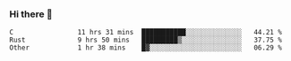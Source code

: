 ### Hi there 👋

<!--
**WShiBin/WShiBin** is a ✨ _special_ ✨ repository because its `README.md` (this file) appears on your GitHub profile.

Here are some ideas to get you started:

- 🔭 I’m currently working on ...
- 🌱 I’m currently learning ...
- 👯 I’m looking to collaborate on ...
- 🤔 I’m looking for help with ...
- 💬 Ask me about ...
- 📫 How to reach me: ...
- 😄 Pronouns: ...
- ⚡ Fun fact: ...
-->

<!--START_SECTION:waka-->

```text
C                11 hrs 31 mins  ███████████░░░░░░░░░░░░░░   44.21 %
Rust             9 hrs 50 mins   █████████▒░░░░░░░░░░░░░░░   37.75 %
Other            1 hr 38 mins    █▓░░░░░░░░░░░░░░░░░░░░░░░   06.29 %
```

<!--END_SECTION:waka-->
